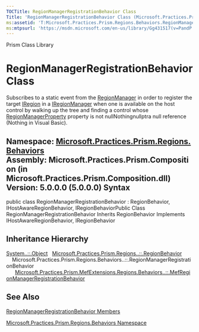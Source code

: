 ```yaml
---
TOCTitle: RegionManagerRegistrationBehavior Class
Title: 'RegionManagerRegistrationBehavior Class (Microsoft.Practices.Prism.Regions.Behaviors)'
ms:assetid: 'T:Microsoft.Practices.Prism.Regions.Behaviors.RegionManagerRegistrationBehavior'
ms:mtpsurl: 'https://msdn.microsoft.com/en-us/library/Gg431517(v=PandP.50)'
---
```


Prism Class Library

RegionManagerRegistrationBehavior Class
=======================================

Subscribes to a static event from the [RegionManager](https://msdn.microsoft.com/t:microsoft.practices.prism.regions.regionmanager) in order to register the target [IRegion](https://msdn.microsoft.com/t:microsoft.practices.prism.regions.iregion) in a [IRegionManager](https://msdn.microsoft.com/t:microsoft.practices.prism.regions.iregionmanager) when one is available on the host control by walking up the tree and finding a control whose [RegionManagerProperty](https://msdn.microsoft.com/f:microsoft.practices.prism.regions.regionmanager.regionmanagerproperty) property is not nullNothingnullptra null reference (Nothing in Visual Basic).

**Namespace:** [Microsoft.Practices.Prism.Regions.Behaviors](https://msdn.microsoft.com/n:microsoft.practices.prism.regions.behaviors)
**Assembly:** Microsoft.Practices.Prism.Composition (in Microsoft.Practices.Prism.Composition.dll) Version: 5.0.0.0 (5.0.0.0)
Syntax
------

<span id="syntaxToggle"></span>public class RegionManagerRegistrationBehavior : RegionBehavior, IHostAwareRegionBehavior, IRegionBehaviorPublic Class RegionManagerRegistrationBehavior Inherits RegionBehavior Implements IHostAwareRegionBehavior, IRegionBehavior

Inheritance Hierarchy
---------------------

<span id="familyToggle"></span>[System..::.Object](http://msdn2.microsoft.com/en-us/library/e5kfa45b)
  [Microsoft.Practices.Prism.Regions..::.RegionBehavior](https://msdn.microsoft.com/t:microsoft.practices.prism.regions.regionbehavior)
    Microsoft.Practices.Prism.Regions.Behaviors..::.RegionManagerRegistrationBehavior
      [Microsoft.Practices.Prism.MefExtensions.Regions.Behaviors..::.MefRegionManagerRegistrationBehavior](https://msdn.microsoft.com/t:microsoft.practices.prism.mefextensions.regions.behaviors.mefregionmanagerregistrationbehavior)

See Also
--------

<span id="seeAlsoToggle"></span>
[RegionManagerRegistrationBehavior Members](https://msdn.microsoft.com/allmembers.t:microsoft.practices.prism.regions.behaviors.regionmanagerregistrationbehavior)

[Microsoft.Practices.Prism.Regions.Behaviors Namespace](https://msdn.microsoft.com/n:microsoft.practices.prism.regions.behaviors)
